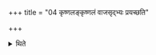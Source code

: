 +++
title = "04 कृष्णलङ्कृष्णलं वाजसृद्भ्यः प्रयच्छति"

+++

<details><summary>थिते</summary>

कृष्णलङ्कृष्णलं वाजसृद्भ्यः प्रयच्छति ४
</details>
